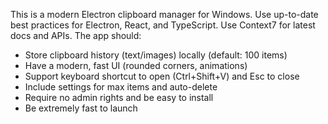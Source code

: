 <!-- Use this file to provide workspace-specific custom instructions to Copilot. For more details, visit https://code.visualstudio.com/docs/copilot/copilot-customization#_use-a-githubcopilotinstructionsmd-file -->

This is a modern Electron clipboard manager for Windows. Use up-to-date best practices for Electron, React, and TypeScript. Use Context7 for latest docs and APIs. The app should:
- Store clipboard history (text/images) locally (default: 100 items)
- Have a modern, fast UI (rounded corners, animations)
- Support keyboard shortcut to open (Ctrl+Shift+V) and Esc to close
- Include settings for max items and auto-delete
- Require no admin rights and be easy to install
- Be extremely fast to launch
